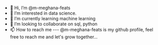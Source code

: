 - 👋 Hi, I’m @m-meghana-feats
- 👀 I’m interested in data science.
- 🌱 I’m currently learning machine learning
- 💞️ I’m looking to collaborate on sql, python
- 📫 How to reach me --- @m-meghana-feats is my github profile, feel free to reach me and let's grow together...

<!---
m-meghana-feats/m-meghana-feats is a ✨ special ✨ repository because its `README.md` (this file) appears on your GitHub profile.
You can click the Preview link to take a look at your changes.
--->
